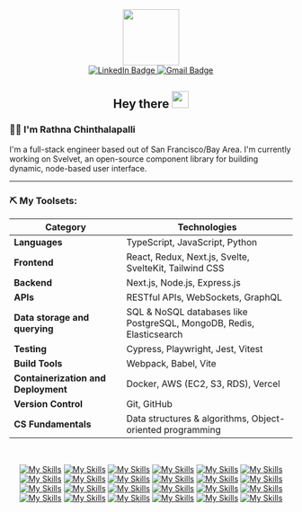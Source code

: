 <div id='header' align='center' >
  <img src='https://media.giphy.com/media/paTz7UZbPfTZFRYnnB/giphy.gif' height=100px width=100px/>  
  
<div id="badges">
  <a href="https://www.linkedin.com/in/rathnac/">
    <img src="https://img.shields.io/badge/LinkedIn-blue?style=for-the-badge&logo=linkedin&logoColor=white" alt="LinkedIn Badge"/>
  </a>
  <a href="mailto:hellorathnac@gmail.com">
     <img src="https://img.shields.io/badge/Gmail-D14836?style=for-the-badge&logo=gmail&logoColor=white" alt="Gmail Badge"/>
  </a>  
</div>
<div >
  <img src="https://komarev.com/ghpvc/?username=rathna-git&style=flat-square&color=blue" alt="" />
</div>
<h2 >
  Hey there
  <img src="https://media.giphy.com/media/hvRJCLFzcasrR4ia7z/giphy.gif" width="30px"/>
</h2>
</div>


### :woman_technologist: I'm Rathna Chinthalapalli

I'm a full-stack engineer based out of San Francisco/Bay Area. I'm currently working on Svelvet, an open-source component library for building dynamic, node-based user interface.

---

### ⛏ My Toolsets:

| Category                            | Technologies                                                         |
| ----------------------------------- | -------------------------------------------------------------------- |
| **Languages**                       | TypeScript, JavaScript, Python                                  |
| **Frontend**                        | React, Redux, Next.js, Svelte, SvelteKit, Tailwind CSS                        |
| **Backend**                         | Next.js, Node.js, Express.js                                      |
| **APIs**                            | RESTful APIs, WebSockets, GraphQL                                    |
| **Data storage and querying**       | SQL & NoSQL databases like PostgreSQL, MongoDB, Redis, Elasticsearch |
| **Testing**                         | Cypress, Playwright, Jest, Vitest                                    |
| **Build Tools**                     | Webpack, Babel, Vite                                                 |
| **Containerization and Deployment** | Docker, AWS (EC2, S3, RDS), Vercel                                   |
| **Version Control**                 | Git, GitHub                                                          |
| **CS Fundamentals**                 | Data structures & algorithms, Object-oriented programming            |

<br>
<div align = "center">
  
[![My Skills](https://skillicons.dev/icons?i=ts)]()
[![My Skills](https://skillicons.dev/icons?i=js)]()
[![My Skills](https://skillicons.dev/icons?i=py&theme=light)]()
[![My Skills](https://skillicons.dev/icons?i=nextjs)]()
[![My Skills](https://skillicons.dev/icons?i=react&theme=light)]()
[![My Skills](https://skillicons.dev/icons?i=svelte)]()
[![My Skills](https://skillicons.dev/icons?i=redux)]()
[![My Skills](https://skillicons.dev/icons?i=nodejs&theme=light)]()
[![My Skills](https://skillicons.dev/icons?i=express&theme=light)]()
[![My Skills](https://skillicons.dev/icons?i=html)]()
[![My Skills](https://skillicons.dev/icons?i=css)]()
[![My Skills](https://skillicons.dev/icons?i=tailwindcss&theme=light)]()
[![My Skills](https://skillicons.dev/icons?i=mongodb)]()
[![My Skills](https://skillicons.dev/icons?i=postgres&theme=light)]()
[![My Skills](https://skillicons.dev/icons?i=elasticsearch&theme=light)]()
[![My Skills](https://skillicons.dev/icons?i=graphql&theme=light)]()
[![My Skills](https://skillicons.dev/icons?i=redis&theme=light)]()
[![My Skills](https://skillicons.dev/icons?i=jest&theme=light)]()
[![My Skills](https://skillicons.dev/icons?i=cypress&theme=light)]()
[![My Skills](https://skillicons.dev/icons?i=webpack&theme=light)]()
[![My Skills](https://skillicons.dev/icons?i=vite&theme=light)]()
[![My Skills](https://skillicons.dev/icons?i=docker&theme=light)]()
[![My Skills](https://skillicons.dev/icons?i=aws&theme=light)]()
[![My Skills](https://skillicons.dev/icons?i=npm&theme=light)]()

</div>


<!--
**rathna-git/rathna-git** is a ✨ _special_ ✨ repository because its `README.md` (this file) appears on your GitHub profile.

Here are some ideas to get you started:

- 🔭 I’m currently working on ...
- 🌱 I’m currently learning ...
- 👯 I’m looking to collaborate on ...
- 🤔 I’m looking for help with ...
- 💬 Ask me about ...
- 📫 How to reach me: ...
- 😄 Pronouns: ...
- ⚡ Fun fact: ...
-->
